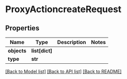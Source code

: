 # ProxyActioncreateRequest

## Properties
Name | Type | Description | Notes
------------ | ------------- | ------------- | -------------
**objects** | **list[dict]** |  | 
**type** | **str** |  | 

[[Back to Model list]](../README.md#documentation-for-models) [[Back to API list]](../README.md#documentation-for-api-endpoints) [[Back to README]](../README.md)


